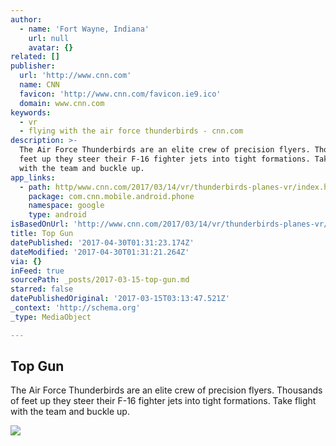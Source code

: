 ```yaml
---
author:
  - name: 'Fort Wayne, Indiana'
    url: null
    avatar: {}
related: []
publisher:
  url: 'http://www.cnn.com'
  name: CNN
  favicon: 'http://www.cnn.com/favicon.ie9.ico'
  domain: www.cnn.com
keywords:
  - vr
  - flying with the air force thunderbirds - cnn.com
description: >-
  The Air Force Thunderbirds are an elite crew of precision flyers. Thousands of
  feet up they steer their F-16 fighter jets into tight formations. Take flight
  with the team and buckle up.
app_links:
  - path: http/www.cnn.com/2017/03/14/vr/thunderbirds-planes-vr/index.html
    package: com.cnn.mobile.android.phone
    namespace: google
    type: android
isBasedOnUrl: 'http://www.cnn.com/2017/03/14/vr/thunderbirds-planes-vr/index.html'
title: Top Gun
datePublished: '2017-04-30T01:31:23.174Z'
dateModified: '2017-04-30T01:31:21.264Z'
via: {}
inFeed: true
sourcePath: _posts/2017-03-15-top-gun.md
starred: false
datePublishedOriginal: '2017-03-15T03:13:47.521Z'
_context: 'http://schema.org'
_type: MediaObject

---
```

<article style=""><h1>Top Gun</h1><p>The Air Force Thunderbirds are an elite crew of precision flyers. Thousands of feet up they steer their F-16 fighter jets into tight formations. Take flight with the team and buckle up.</p><img src="http://i2.cdn.cnn.com/cnnnext/dam/assets/170314082115-thunderbirds-crop-vr-super-tease.jpg" /></article>
